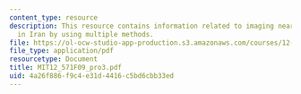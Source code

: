 ```yaml
---
content_type: resource
description: This resource contains information related to imaging near-surface structures
  in Iran by using multiple methods.
file: https://ol-ocw-studio-app-production.s3.amazonaws.com/courses/12-571-near-surface-geophysical-imaging-fall-2009/4a26f886f9c4e31d4416c5bd6cbb33ed_MIT12_571F09_pro3.pdf
file_type: application/pdf
resourcetype: Document
title: MIT12_571F09_pro3.pdf
uid: 4a26f886-f9c4-e31d-4416-c5bd6cbb33ed
---
```


